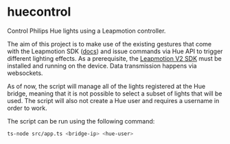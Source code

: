 # huecontrol

Control Philips Hue lights using a Leapmotion controller.


The aim of this project is to make use of the existing gestures that come with the Leapmotion SDK ([docs](https://developer-archive.leapmotion.com/documentation/javascript/)) and issue commands via Hue API to trigger different lighting effects. As a prerequisite, the [Leapmotion V2 SDK](https://developer.leapmotion.com/setup/deskop) must be installed and running on the device. Data transmission happens via websockets.

As of now, the script will manage all of the lights registered at the Hue bridge, meaning that it is not possible to select a subset of lights that will be used. The script will also not create a Hue user and requires a username in order to work.

The script can be run using the following command:

```sh
ts-node src/app.ts <bridge-ip> <hue-user>
```
